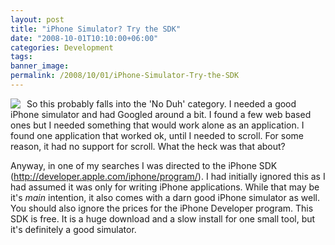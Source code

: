 ```yaml
---
layout: post
title: "iPhone Simulator? Try the SDK"
date: "2008-10-01T10:10:00+06:00"
categories: Development 
tags: 
banner_image: 
permalink: /2008/10/01/iPhone-Simulator-Try-the-SDK
---
```


<img src="https://static.raymondcamden.com/images/cfjedi//Picture 123.png" align="left" style="margin-right:10px"> So this probably falls into the 'No Duh' category. I needed a good iPhone simulator and had Googled around a bit. I found a few web based ones but I needed something that would work alone as an application. I found one application that worked ok, until I needed to scroll. For some reason, it had no support for scroll. What the heck was that about? 

Anyway, in one of my searches I was directed to the iPhone SDK (<a href="http://developer.apple.com/iphone/program/">http://developer.apple.com/iphone/program/</a>). I had initially ignored this as I had assumed it was only for writing iPhone applications. While that may be it's <i>main</i> intention, it also comes with a darn good iPhone simulator as well. You should also ignore the prices for the iPhone Developer program. This SDK is free. It is a huge download and a slow install for one small tool, but it's definitely a good simulator.

<br clear="left">